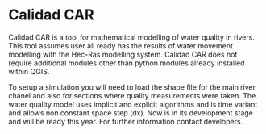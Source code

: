 # Calidad CAR

Calidad CAR is a tool for mathematical modelling of water quality in rivers. This tool assumes user all ready has the results of water movement modelling with the Hec-Ras modelling system. Calidad CAR does not require additional modules other than python modules already installed within QGIS.

To setup a simulation you will need to load the shape file for the main river chanel and also for sections where quality measurements were taken.  The water quality model uses implicit and explicit algorithms  and is time variant and allows non constant space step (dx).  Now is in its development stage and will be ready this year. For further information contact developers.
